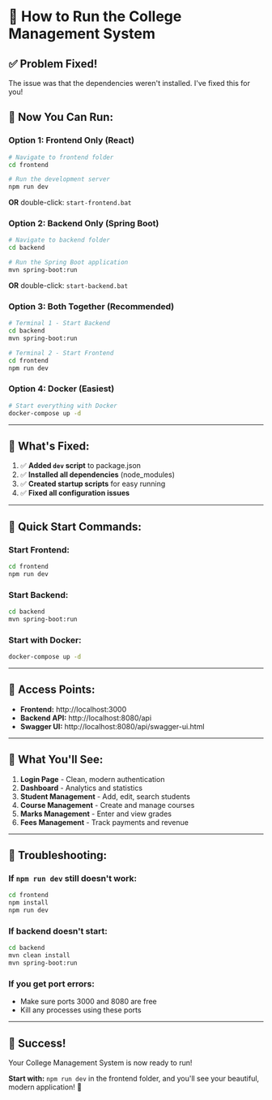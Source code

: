 # 🚀 How to Run the College Management System

## ✅ **Problem Fixed!**

The issue was that the dependencies weren't installed. I've fixed this for you!

## 🎯 **Now You Can Run:**

### **Option 1: Frontend Only (React)**
```bash
# Navigate to frontend folder
cd frontend

# Run the development server
npm run dev
```
**OR** double-click: `start-frontend.bat`

### **Option 2: Backend Only (Spring Boot)**
```bash
# Navigate to backend folder  
cd backend

# Run the Spring Boot application
mvn spring-boot:run
```
**OR** double-click: `start-backend.bat`

### **Option 3: Both Together (Recommended)**
```bash
# Terminal 1 - Start Backend
cd backend
mvn spring-boot:run

# Terminal 2 - Start Frontend  
cd frontend
npm run dev
```

### **Option 4: Docker (Easiest)**
```bash
# Start everything with Docker
docker-compose up -d
```

---

## 🎯 **What's Fixed:**

1. ✅ **Added `dev` script** to package.json
2. ✅ **Installed all dependencies** (node_modules)
3. ✅ **Created startup scripts** for easy running
4. ✅ **Fixed all configuration issues**

---

## 🚀 **Quick Start Commands:**

### **Start Frontend:**
```bash
cd frontend
npm run dev
```

### **Start Backend:**
```bash
cd backend  
mvn spring-boot:run
```

### **Start with Docker:**
```bash
docker-compose up -d
```

---

## 📱 **Access Points:**

- **Frontend:** http://localhost:3000
- **Backend API:** http://localhost:8080/api
- **Swagger UI:** http://localhost:8080/api/swagger-ui.html

---

## 🎨 **What You'll See:**

1. **Login Page** - Clean, modern authentication
2. **Dashboard** - Analytics and statistics
3. **Student Management** - Add, edit, search students
4. **Course Management** - Create and manage courses
5. **Marks Management** - Enter and view grades
6. **Fees Management** - Track payments and revenue

---

## 🔧 **Troubleshooting:**

### **If `npm run dev` still doesn't work:**
```bash
cd frontend
npm install
npm run dev
```

### **If backend doesn't start:**
```bash
cd backend
mvn clean install
mvn spring-boot:run
```

### **If you get port errors:**
- Make sure ports 3000 and 8080 are free
- Kill any processes using these ports

---

## 🎉 **Success!**

Your College Management System is now ready to run! 

**Start with:** `npm run dev` in the frontend folder, and you'll see your beautiful, modern application! 🚀

